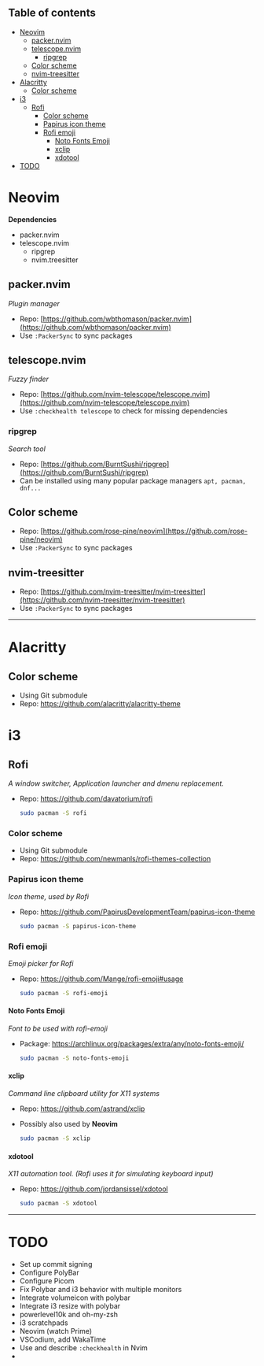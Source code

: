 ## Table of contents
- [Neovim](#neovim)
	- [packer.nvim](#packernvim)
	- [telescope.nvim](#telescopenvim)
		- [ripgrep](#ripgrep)
	- [Color scheme](#color-scheme)
	- [nvim-treesitter](#nvim-treesitter)
- [Alacritty](#alacritty)
	- [Color scheme](#color-scheme-1)
- [i3](#i3)
	- [Rofi](#rofi)
		- [Color scheme](#color-scheme-2)
		- [Papirus icon theme](#papirus-icon-theme)
		- [Rofi emoji](#rofi-emoji)
			- [Noto Fonts Emoji](#noto-fonts-emoji)
			- [xclip](#xclip)
			- [xdotool](#xdotool)
- [TODO](#todo)

# Neovim

**Dependencies**
- packer.nvim
- telescope.nvim
  - ripgrep
  - nvim.treesitter
 
## packer.nvim

_Plugin manager_

* Repo: [https://github.com/wbthomason/packer.nvim](https://github.com/wbthomason/packer.nvim)
* Use `:PackerSync` to sync packages
	
## telescope.nvim

_Fuzzy finder_

* Repo: [https://github.com/nvim-telescope/telescope.nvim](https://github.com/nvim-telescope/telescope.nvim)
* Use `:checkhealth telescope` to check for missing dependencies

### ripgrep

_Search tool_

* Repo: [https://github.com/BurntSushi/ripgrep](https://github.com/BurntSushi/ripgrep)
* Can be installed using many popular package managers `apt, pacman, dnf...`

## Color scheme

* Repo: [https://github.com/rose-pine/neovim](https://github.com/rose-pine/neovim)
* Use `:PackerSync` to sync packages

## nvim-treesitter

* Repo: [https://github.com/nvim-treesitter/nvim-treesitter](https://github.com/nvim-treesitter/nvim-treesitter)
* Use `:PackerSync` to sync packages

---

# Alacritty

## Color scheme

* Using Git submodule
* Repo: https://github.com/alacritty/alacritty-theme


# i3

## Rofi

_A window switcher, Application launcher and dmenu replacement._

* Repo: https://github.com/davatorium/rofi

	```bash
	sudo pacman -S rofi
	```

### Color scheme

* Using Git submodule
* Repo: https://github.com/newmanls/rofi-themes-collection

### Papirus icon theme

_Icon theme, used by Rofi_

* Repo: https://github.com/PapirusDevelopmentTeam/papirus-icon-theme

	```bash
	sudo pacman -S papirus-icon-theme
	```

### Rofi emoji

_Emoji picker for Rofi_

* Repo: https://github.com/Mange/rofi-emoji#usage

	```bash
	sudo pacman -S rofi-emoji
	```

#### Noto Fonts Emoji

_Font to be used with rofi-emoji_

* Package: https://archlinux.org/packages/extra/any/noto-fonts-emoji/

	```bash
	sudo pacman -S noto-fonts-emoji
	```

#### xclip

_Command line clipboard utility for X11 systems_

* Repo: https://github.com/astrand/xclip
* Possibly also used by **Neovim**

	```bash
	sudo pacman -S xclip
	```

#### xdotool

_X11 automation tool. (Rofi uses it for simulating keyboard input)_

* Repo: https://github.com/jordansissel/xdotool

	```bash
	sudo pacman -S xdotool
	```

---

# TODO

* Set up commit signing
* Configure PolyBar
* Configure Picom
* Fix Polybar and i3 behavior with multiple monitors
* Integrate volumeicon with polybar
* Integrate i3 resize with polybar
* powerlevel10k and oh-my-zsh
* i3 scratchpads
* Neovim (watch Prime)
* VSCodium, add WakaTime
* Use and describe `:checkhealth` in Nvim
* 